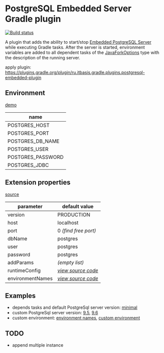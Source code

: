 # PostgreSQL Embedded Server Gradle plugin
[![Build status](https://travis-ci.org/BorzdeG/ru.itbasis.gradle.plugins.postgresql-embedded-plugin.svg?branch=master)](https://travis-ci.org/BorzdeG/ru.itbasis.gradle.plugins.postgresql-embedded-plugin)


A plugin that adds the ability to start/stop [Embedded PostgreSQL Server](https://github.com/yandex-qatools/postgresql-embedded) while executing Gradle tasks.
After the server is started, environment variables are added to all dependent tasks of the [JavaForkOptions](https://docs.gradle.org/current/javadoc/org/gradle/process/JavaForkOptions.html) type with the description of the running server.

apply plugin: https://plugins.gradle.org/plugin/ru.itbasis.gradle.plugins.postgresql-embedded-plugin

## Environment

[demo](src/test/resources/TestClass.java)

|name|
|---|
|POSTGRES_HOST
|POSTGRES_PORT
|POSTGRES_DB_NAME
|POSTGRES_USER
|POSTGRES_PASSWORD
|POSTGRES_JDBC

## Extension properties

[source](src/main/groovy/ru/itbasis/gradle/plugins/postgresql/PostgresqlExtension.groovy)

|parameter|default value|
|---|---|
|version|PRODUCTION
|host|localhost
|port|0 _(find free port)_|
|dbName|postgres
|user|postgres
|password|postgres
|addParams|_(empty list)_
|runtimeConfig| [_view source code_](src/main/groovy/ru/itbasis/gradle/plugins/postgresql/EnvironmentConfig.groovy) |
|environmentNames|[_view source code_](src/main/groovy/ru/itbasis/gradle/plugins/postgresql/EnvironmentConfig.groovy)


## Examples

* depends tasks and default PostgreSql server version: [minimal](src/test/resources/minimal.gradle)
* custom PostgreSql server version: [9.5](src/test/resources/version-9.5.gradle), [9.6](src/test/resources/version-9.6.gradle)
* custom environment: [environment names](src/test/resources/custom-environment-names.gradle), [custom environment](src/test/resources/environment-custom-partial.gradle)


## TODO

* append multiple instance